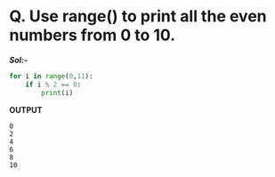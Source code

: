 # Q. Use range() to print all the even numbers from 0 to 10.

***Sol:-***

```python
for i in range(0,11):
    if i % 2 == 0:
        print(i)
```

**OUTPUT**

```
0
2
4
6
8
10

```
